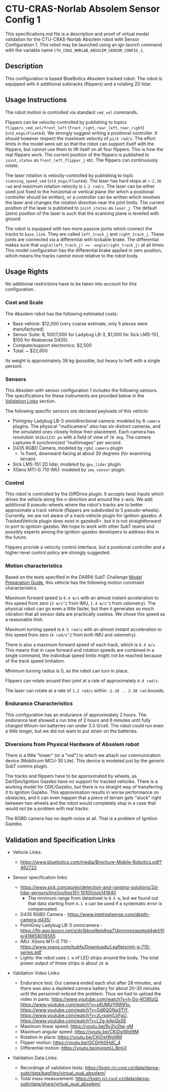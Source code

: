 <!---This is a Markdown description of a robot model submitted for inclusion in the DARPA Subterranean Challenge Technology Repository -->

# CTU-CRAS-Norlab Absolem Sensor Config 1
This specifications.md file is a description and proof of virtual model validation for the CTU-CRAS-Norlab Absolem robot with Sensor Configuration 1. This robot may be launched using an ign launch command with the variable name `CTU_CRAS_NORLAB_ABSOLEM_SENSOR_CONFIG_1`.

## Description
This configuration is based BlueBotics Absolem tracked robot. The robot is equipped with 4 additional subtracks (flippers) and a rotating 2D lidar.

## Usage Instructions
The robot motion is controlled via standard `cmd_vel` commands.

Flippers can be velocity-controlled by publishing to topics `flippers_cmd_vel/front_left` (`front_right`, `rear_left`, `rear_right`) (`std_msgs/Float64`). We strongly suggest writing a positional controller. It should however respect the maximum velocity of `pi/4 rad/s`. The effort limits in the model were set so that the robot can support itself with the flippers, but cannot use them to lift itself on all four flippers. This is how the real flippers work. The current position of the flippers is published to `joint_states` as `front_left_flipper_j` etc. The flippers can continuously rotate.

The laser rotation is velocity-controlled by publishing to topic `scanning_speed_cmd` (`std_msgs/Float64`). The laser has hard stops at `+-2.36 rad` and maximum rotation velocity is `1.2 rad/s`. The laser can be either used just fixed to the horizontal or vertical plane (for which a positional controller should be written), or a controller can be written which revolves the laser and changes the rotation direction near the joint limits. The current position of the laser is published to `joint_states` as `laser_j`. The default (zero) position of the laser is such that the scanning plane is levelled with ground.

The robot is equipped with two more passive joints which connect the tracks to `base_link`. They are called `left_track_j` and `right_track_j`. These joints are connected via a differential with lockable brake. The differential makes sure that `angle(left_track_j) == -angle(right_track_j)` at all times. This model configuration has the differential brake applied in zero position, which means the tracks cannot move relative to the robot body. 

## Usage Rights
No additional restrictions have to be taken into account for this configuration.

### Cost and Scale
The Absolem robot has the following estimated costs:
* Base vehicle: $12,000 (very coarse estimate, only 5 pieces were manufactured)
* Sensor Suite: $8,100 ($7,000 for Ladybug LB-3, $1,000 for Sick LMS-151, $100 for Realsense D435).
* Compute/support electronics: $2,500
* Total: ~ $22,600

Its weight is approximately 38 kg (possible, but heavy to heft with a single person). 

### Sensors
This Absolem with sensor configuration 1 includes the following sensors. The specifications for these instruments are provided below in the [Validation Links](#validation_links) section.

The following specific sensors are declared payloads of this vehicle:

* Pointgrey Ladybug LB-3 omnidirectional camera: modeled by 6 `camera` plugins. The physical "multicamera" also has six distinct cameras, and the simulated ones closely follow their placement. Each camera has resolution `1616x1232 px` with a field of view of `78 deg`. The camera captures 6 synchronized "multiimages" per second.
* D435 RGBD Camera, modeled by `rgbd_camera` plugin
  - 1x fixed, downward-facing at about 30 degrees (for examining terrain)
* Sick LMS-151 2D lidar, modeled by `gpu_lidar` plugin
* XSens MTI-G 710 IMU: modeled by `imu_sensor` plugin.

### Control
This robot is controlled by the DiffDrive plugin.  It accepts twist inputs which drives the vehicle along the x-direction and around the z-axis. We add additional 8 pseudo-wheels where the robot's tracks are to better approximate a track vehicle (flippers are subdivided to 5 pseudo-wheels). Currently, we are not aware of a track-vehicle plugin for ignition-gazebo.  A TrackedVehicle plugin does exist in gazebo8+, but it is not straightforward to port to ignition-gazebo.  We hope to work with other SubT teams and possibly experts among the ignition-gazebo developers to address this in the future.

Flippers provide a velocity control interface, but a positional controller and a higher-level control policy are strongly suggested.

### Motion characteristics

Based on the tests specified in the DARPA SubT Challenge [Model Preparation Guide](https://www.subtchallenge.com/resources/Simulation_Model_Preparation_Guide.pdf), this vehicle has the following motion constraint characteristics. 

Maximum forward speed is `0.4 m/s` with an almost instant acceleration to this speed from zero (`3 m/s^2` from IMU, `1.4 m/s^2` from odometry). The physical robot can go even a little faster, but then it generates so much vibration that all sensor data are practically useless. We chose this speed as a reasonable limit.

Maximum turning speed is `0.5 rad/s` with an almost instant acceleration to this speed from zero (`4 rad/s^2` from both IMU and odometry).

There is also a maximum forward speed of each track, which is `0.4 m/s`. This means that in case forward and rotation speeds are combined in a single command, the individual speed limits might not be reached because of the track speed limitation.

Minimum turning radius is 0, as the robot can turn in place.

Flippers can rotate around their joint at a rate of approximately `0.8 rad/s`.

The laser can rotate at a rate of `1.2 rad/s` within `-2.38 .. 2.38 rad` bounds.

### Endurance Characteristics
This configuration has an endurance of approximately 2 hours. The endurance test showed a run time of 2 hours and 6 minutes until fully charged lithium-ion batteries ran under 3.3 V/cell. The robot could run even a little longer, but we did not want to put strain on the batteries.

### Diversions from Physical Hardware of Absolem robot
There is a little "tower" (or a "rod") to which we attach our communication device (Mobilicom MCU-30 Lite). This device is modeled just by the generic SubT comms plugin.

The tracks and flippers have to be approximated by wheels, as DartSim/Ignition Gazebo have no support for tracked vehicles. There is a working model for ODE/Gazebo, but there is no straight way of transferring it to Ignition Gazebo. This approximation results in worse performance on obstacles, and it can even happen that a piece of terrain gets "stuck" right between two wheels and the robot would completely stop in a case that would not be a problem with real tracks. 

The RGBD camera has no depth noise at all. That is a problem of Ignition Gazebo.

## Validation and Specification Links
* Vehicle Links:
  * https://www.bluebotics.com/media/Brochure-Mobile-Robotics.pdf?462722

* Sensor specification links:
  * https://www.sick.com/ag/en/detection-and-ranging-solutions/2d-lidar-sensors/lms1xx/lms151-10100/p/p141840
    - The minimum range from datasheet is `0.5 m`, but we found out that data starting from `0.1 m` can be used if a systematic error is compensated.
  * D435 RGBD Camera - https://www.intelrealsense.com/depth-camera-d435/
  * PointGrey Ladybug LB-3 omnicamera - https://flir.app.boxcn.net/s/ds1bkoq9eiq6ga714nmnmzgpotgd4gkf/file/418658016565
  * IMU: XSens MTi-G 710 - https://www.xsens.com/hubfs/Downloads/Leaflets/mti-g-710-series.pdf
  * Lights: the robot uses `1 m` of LED strips around the body. The total power output of these strips is about `20 W`.
    
* Validation Video Links:
  * Endurance test: Our camera ended each shot after 28 minutes, and there was also a depleted camera battery for about 20-30 minutes until the personnel noticed the problem. Thus we had to upload the video in parts: https://www.youtube.com/watch?v=h-Do-KO95zQ, https://www.youtube.com/watch?v=s8UMUY6W91o, https://www.youtube.com/watch?v=Gd6QGNa3TIY,  https://www.youtube.com/watch?v=zLrsgmCoFgU, https://www.youtube.com/watch?v=L2g-bApQsSE
  * Maximum linear speed: https://youtu.be/9v2lv2tw-xM
  * Maximum angular speed: https://youtu.be/CKjDstWgI9M
  * Rotation in place: https://youtu.be/CKjDstWgI9M
  * Flipper motion: https://youtu.be/OCGHh0HdC_4
  * Differential motion: https://youtu.be/eyesmU_BmUI

* Validation Data Links:
  * Recordings of validation tests: https://login.rci.cvut.cz/data/darpa-subt/data/bagfiles/virtual_qual_absolem/
  * Total mass measurement: https://login.rci.cvut.cz/data/darpa-subt/data/share/virtual_qual_absolem/

